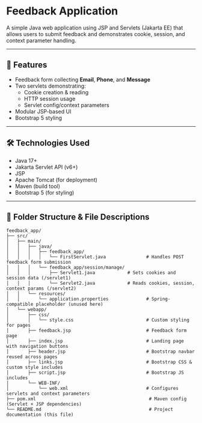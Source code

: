 # Feedback Application

A simple Java web application using JSP and Servlets (Jakarta EE) that allows users to submit feedback and demonstrates cookie, session, and context parameter handling.

---

## 🌟 Features

- Feedback form collecting **Email**, **Phone**, and **Message**
- Two servlets demonstrating:
  - Cookie creation & reading
  - HTTP session usage
  - Servlet config/context parameters
- Modular JSP-based UI
- Bootstrap 5 styling

---

## 🛠 Technologies Used

- Java 17+
- Jakarta Servlet API (v6+)
- JSP
- Apache Tomcat (for deployment)
- Maven (build tool)
- Bootstrap 5 (for styling)

---

## 📁 Folder Structure & File Descriptions
```
feedback_app/
├── src/
│   ├── main/
│   │   ├── java/
│   │   │   ├── feedback_app/
│   │   │   │   └── FirstServlet.java               # Handles POST feedback form submission
│   │   │   └── feedback_app/session/manage/
│   │   │       ├── Servlet1.java            # Sets cookies and session data (/servlet1)
│   │   │       └── Servlet2.java            # Reads cookies, session, context params (/servlet2)
│   │   └── resources/
│   │       └── application.properties              # Spring-compatible placeholder (unused here)
│   └── webapp/
│       ├── css/
│       │   └── style.css                           # Custom styling for pages
│       ├── feedback.jsp                            # Feedback form page
│       ├── index.jsp                               # Landing page with navigation buttons
│       ├── header.jsp                              # Bootstrap navbar reused across pages
│       ├── links.jsp                               # Bootstrap CSS & custom style includes
│       ├── script.jsp                              # Bootstrap JS includes
│       └── WEB-INF/
│           └── web.xml                             # Configures servlets and context parameters
├── pom.xml                                          # Maven config (Servlet + JSP dependencies)
└── README.md                                        # Project documentation (this file)
```
